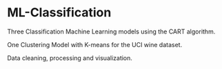 # ML-Classification
Three Classification Machine Learning models using the CART algorithm.

One Clustering Model with K-means for the UCI wine dataset.

Data cleaning, processing and visualization.
